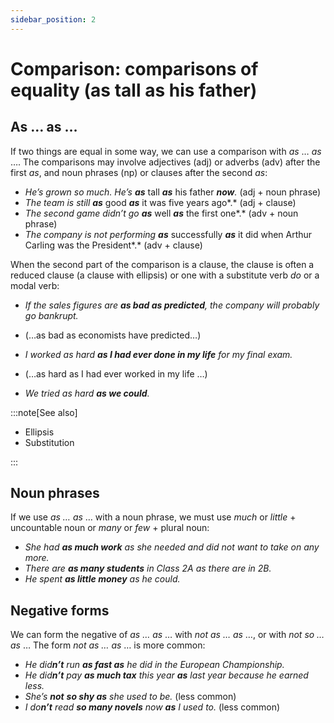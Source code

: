 ```yaml
---
sidebar_position: 2
---
```


# Comparison: comparisons of equality (as tall as his father)

## As … as …

If two things are equal in some way, we can use a comparison with *as* … *as* …. The comparisons may involve adjectives (adj) or adverbs (adv) after the first *as*, and noun phrases (np) or clauses after the second *as*:

- *He’s grown so much. He’s **as*** tall ***as*** his father ***now**.* (adj + noun phrase)
- *The team is still* ***as*** good ***as*** it was five years ago*.* (adj + clause)
- *The second game didn’t go* ***as*** well ***as*** the first one*.* (adv + noun phrase)
- *The company is not performing* ***as*** successfully ***as*** it did when Arthur Carling was the President*.* (adv + clause)

When the second part of the comparison is a clause, the clause is often a reduced clause (a clause with ellipsis) or one with a substitute verb *do* or a modal verb:

- *If the sales figures are **as bad as predicted**, the company will probably go bankrupt.*
- (…as bad as economists have predicted…)

- *I worked as hard **as I had ever done in my life** for my final exam.*
- (…as hard as I had ever worked in my life …)

- *We tried as hard **as we could**.*

:::note[See also]

- Ellipsis
- Substitution

:::

## Noun phrases

If we use *as … as* … with a noun phrase, we must use *much* or *little* + uncountable noun or *many* or *few* + plural noun:

- *She had **as much work** as she needed and did not want to take on any more.*
- *There are **as many students** in Class 2A as there are in 2B.*
- *He spent **as little money** as he could.*

## Negative forms

We can form the negative of *as … as* … with *not as … as* …, or with *not so … as* … The form *not as … as* … is more common:

- *He did**n’t** run **as fast as** he did in the European Championship.*
- *He did**n’t** pay **as much tax** this year **as** last year because he earned less.*
- *She’s **not*** ***so shy as** she used to be.* (less common)
- *I do**n’t** read **so many novels** now **as** I used to.* (less common)

